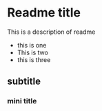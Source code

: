 # Readme title 

This is a description of readme

- this is one
- This is two
- this is three

## subtitle

### mini title


